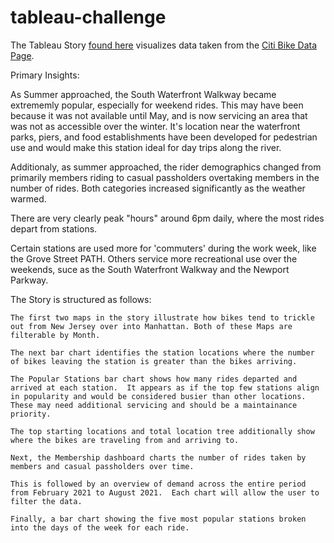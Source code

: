 # tableau-challenge

The Tableau Story [found here](https://public.tableau.com/app/profile/ashleigh.devito) visualizes data taken from the [Citi Bike Data Page](https://www.citibikenyc.com/system-data).

Primary Insights:

As Summer approached, the South Waterfront Walkway became extrememly popular, especially for weekend rides.  This may have been because it was not available until May, and is now servicing an area that was not as accessible over the winter. It's location near the waterfront parks, piers, and food establishments have been developed for pedestrian use and would make this station ideal for day trips along the river.

Additionaly, as summer approached, the rider demographics changed from primarily members riding to casual passholders overtaking members in the number of rides.  Both categories increased significantly as the weather warmed.

There are very clearly peak "hours" around 6pm daily, where the most rides depart from stations.

Certain stations are used more for 'commuters' during the work week, like the Grove Street PATH.  Others service more recreational use over the weekends, suce as the South Waterfront Walkway and the Newport Parkway.

The Story is structured as follows:

    The first two maps in the story illustrate how bikes tend to trickle out from New Jersey over into Manhattan. Both of these Maps are filterable by Month.

    The next bar chart identifies the station locations where the number of bikes leaving the station is greater than the bikes arriving.  

    The Popular Stations bar chart shows how many rides departed and arrived at each station.  It appears as if the top few stations align in popularity and would be considered busier than other locations.  These may need additional servicing and should be a maintainance priority.

    The top starting locations and total location tree additionally show where the bikes are traveling from and arriving to.

    Next, the Membership dashboard charts the number of rides taken by members and casual passholders over time.

    This is followed by an overview of demand across the entire period from February 2021 to August 2021.  Each chart will allow the user to filter the data.

    Finally, a bar chart showing the five most popular stations broken into the days of the week for each ride.




